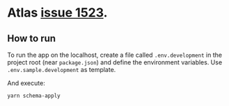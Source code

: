 # Atlas [issue 1523](https://github.com/ariga/atlas/issues/1523).

## How to run

To run the app on the localhost, create a file called `.env.development` in the project root (near `package.json`) and define the environment variables. Use `.env.sample.development` as template.

And execute:
```sh
yarn schema-apply
```
